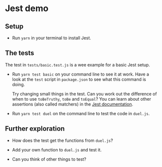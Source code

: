 # Jest demo

## Setup

* Run `yarn` in your terminal to install Jest.

## The tests

The test in `tests/basic.test.js` is a wee example for a basic Jest setup.

* Run `yarn test basic` on your command line to see it at work. Have a look at the `test` script in `package.json` to see what this command is doing.

  Try changing small things in the test. Can you work out the difference of when to use `toBeTruthy`, `toBe` and `toEqual`? You can learn about other assertions (also called matchers) in the [Jest documentation](https://facebook.github.io/jest/docs/en/using-matchers.html#content).

* Run `yarn test duel` on the command line to test the code in `duel.js`.


## Further exploration

* How does the test get the functions from `duel.js`?

* Add your own function to `duel.js` and test it.

* Can you think of other things to test?

